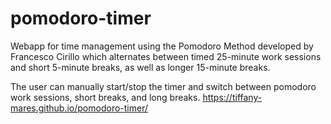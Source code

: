 # pomodoro-timer
Webapp for time management using the Pomodoro Method developed by Francesco Cirillo which alternates between timed 25-minute work sessions and short 5-minute breaks, as well as longer 15-minute breaks. 

The user can manually start/stop the timer and switch between pomodoro work sessions, short breaks, and long breaks.
https://tiffany-mares.github.io/pomodoro-timer/
